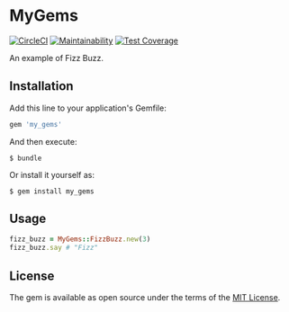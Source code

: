 # MyGems

[![CircleCI](https://circleci.com/gh/ogom/my_gems.svg?style=svg)](https://circleci.com/gh/ogom/my_gems)
[![Maintainability](https://api.codeclimate.com/v1/badges/6f5c5954dab8565b1a9c/maintainability)](https://codeclimate.com/github/ogom/my_gems/maintainability)
[![Test Coverage](https://api.codeclimate.com/v1/badges/6f5c5954dab8565b1a9c/test_coverage)](https://codeclimate.com/github/ogom/my_gems/test_coverage)

An example of Fizz Buzz.

## Installation

Add this line to your application's Gemfile:

```ruby
gem 'my_gems'
```

And then execute:

```
$ bundle
```

Or install it yourself as:

```
$ gem install my_gems
```

## Usage

```ruby
fizz_buzz = MyGems::FizzBuzz.new(3)
fizz_buzz.say # "Fizz"
```

## License

The gem is available as open source under the terms of the [MIT License](https://opensource.org/licenses/MIT).

